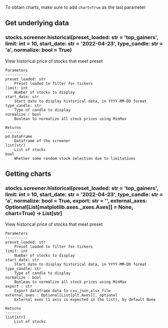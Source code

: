 To obtain charts, make sure to add `chart=True` as the last parameter

## Get underlying data 
### stocks.screener.historical(preset_loaded: str = 'top_gainers', limit: int = 10, start_date: str = '2022-04-23', type_candle: str = 'a', normalize: bool = True)

View historical price of stocks that meet preset

    Parameters
    ----------
    preset_loaded: str
        Preset loaded to filter for tickers
    limit: int
        Number of stocks to display
    start_date: str
        Start date to display historical data, in YYYY-MM-DD format
    type_candle: str
        Type of candle to display
    normalize : bool
        Boolean to normalize all stock prices using MinMax

    Returns
    -------
    pd.DataFrame
        Dataframe of the screener
    list[str]
        List of stocks
    bool
        Whether some random stock selection due to limitations

## Getting charts 
### stocks.screener.historical(preset_loaded: str = 'top_gainers', limit: int = 10, start_date: str = '2022-04-23', type_candle: str = 'a', normalize: bool = True, export: str = '', external_axes: Optional[List[matplotlib.axes._axes.Axes]] = None, chart=True) -> List[str]

View historical price of stocks that meet preset

    Parameters
    ----------
    preset_loaded: str
        Preset loaded to filter for tickers
    limit: int
        Number of stocks to display
    start_date: str
        Start date to display historical data, in YYYY-MM-DD format
    type_candle: str
        Type of candle to display
    normalize : bool
        Boolean to normalize all stock prices using MinMax
    export : str
        Export dataframe data to csv,json,xlsx file
    external_axes : Optional[List[plt.Axes]], optional
        External axes (1 axis is expected in the list), by default None

    Returns
    -------
    list[str]
        List of stocks

